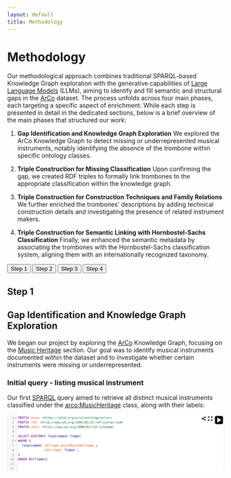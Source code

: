 ```yaml
---
layout: default
title: Methodology  
---
```


# Methodology 

Our methodological approach combines traditional SPARQL-based Knowledge Graph exploration with the generative capabilities of [Large Language Models](https://en.wikipedia.org/wiki/Large_language_model) (LLMs), aiming to identify and fill semantic and structural gaps in the [ArCo](http://wit.istc.cnr.it/arco) dataset. The process unfolds across four main phases, each targeting a specific aspect of enrichment. While each step is presented in detail in the dedicated sections, below is a brief overview of the main phases that structured our work:

1. **Gap Identification and Knowledge Graph Exploration**
We explored the ArCo Knowledge Graph to detect missing or underrepresented musical instruments, notably identifying the absence of the trombone within specific ontology classes.

2. **Triple Construction for Missing Classification**
Upon confirming the gap, we created RDF triples to formally link trombones to the appropriate classification within the knowledge graph.

3. **Triple Construction for Construction Techniques and Family Relations**
We further enriched the trombones’ descriptions by adding technical construction details and investigating the presence of related instrument makers.

4. **Triple Construction for Semantic Linking with Hornbostel-Sachs Classification**
Finally, we enhanced the semantic metadata by associating the trombones with the Hornbostel-Sachs classification system, aligning them with an internationally recognized taxonomy.

<div class="step-menu">
  <button onclick="showStep('step1')">Step 1</button>
  <button onclick="showStep('step2')">Step 2</button>
  <button onclick="showStep('step3')">Step 3</button>
  <button onclick="showStep('step4')">Step 4</button>
</div>

<div id="step1" class="step-content">
  
  <h2>Step 1</h2>
  <p>

## Gap Identification and Knowledge Graph Exploration

We began our project by exploring the [ArCo](http://wit.istc.cnr.it/arco) Knowledge Graph, focusing on the [Music Heritage](https://w3id.org/arco/ontology/arco/MusicHeritage) section. Our goal was to identify musical instruments documented within the dataset and to investigate whether certain instruments were missing or underrepresented.

### Initial query - listing musical instrument

Our first [SPARQL](https://dati.cultura.gov.it/sparql) query aimed to retrieve all distinct musical instruments classified under the [arco:MusicHeritage](https://w3id.org/arco/ontology/arco/MusicHeritage) class, along with their labels:

  ![img1](./assets/images/img1.png)


</p>
</div>

<div id="step2" class="step-content" style="display:none;">
  <h2>Step 2</h2>
  <p>Contenuto step 2.</p>
</div>

<div id="step3" class="step-content" style="display:none;">
  <h2>Step 3</h2>
  <p>Contenuto step 3.</p>
</div>

<div id="step4" class="step-content" style="display:none;">
  <h2>Step 4</h2>
  <p>Contenuto step 4.</p>
</div>

<script>
function showStep(id) {
  document.querySelectorAll('.step-content').forEach(el => el.style.display = 'none');
  document.getElementById(id).style.display = 'block';
}
</script>




